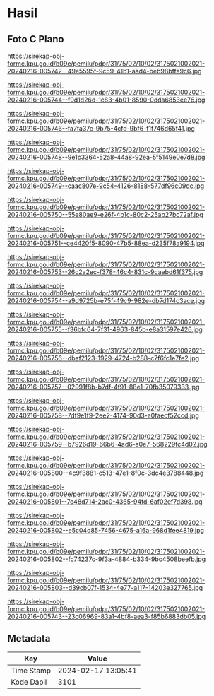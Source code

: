 # Hasil

## Foto C Plano

https://sirekap-obj-formc.kpu.go.id/b09e/pemilu/pdpr/31/75/02/10/02/3175021002021-20240216-005742--49e5595f-9c59-41b1-aad4-beb98bffa9c6.jpg

https://sirekap-obj-formc.kpu.go.id/b09e/pemilu/pdpr/31/75/02/10/02/3175021002021-20240216-005744--f9d1d26d-1c83-4b01-8590-0dda6853ee76.jpg

https://sirekap-obj-formc.kpu.go.id/b09e/pemilu/pdpr/31/75/02/10/02/3175021002021-20240216-005746--fa7fa37c-9b75-4cfd-9bf6-f1f746d65f41.jpg

https://sirekap-obj-formc.kpu.go.id/b09e/pemilu/pdpr/31/75/02/10/02/3175021002021-20240216-005748--9e1c3364-52a8-44a8-92ea-5f5149e0e7d8.jpg

https://sirekap-obj-formc.kpu.go.id/b09e/pemilu/pdpr/31/75/02/10/02/3175021002021-20240216-005749--caac807e-9c54-4126-8188-577df96c09dc.jpg

https://sirekap-obj-formc.kpu.go.id/b09e/pemilu/pdpr/31/75/02/10/02/3175021002021-20240216-005750--55e80ae9-e26f-4b1c-80c2-25ab27bc72af.jpg

https://sirekap-obj-formc.kpu.go.id/b09e/pemilu/pdpr/31/75/02/10/02/3175021002021-20240216-005751--ce4420f5-8090-47b5-88ea-d235f78a9194.jpg

https://sirekap-obj-formc.kpu.go.id/b09e/pemilu/pdpr/31/75/02/10/02/3175021002021-20240216-005753--26c2a2ec-f378-46c4-831c-9caebd61f375.jpg

https://sirekap-obj-formc.kpu.go.id/b09e/pemilu/pdpr/31/75/02/10/02/3175021002021-20240216-005754--a9d9725b-e75f-49c9-982e-db7d174c3ace.jpg

https://sirekap-obj-formc.kpu.go.id/b09e/pemilu/pdpr/31/75/02/10/02/3175021002021-20240216-005755--f36bfc64-7f31-4963-845b-e8a31597e426.jpg

https://sirekap-obj-formc.kpu.go.id/b09e/pemilu/pdpr/31/75/02/10/02/3175021002021-20240216-005756--dbaf2123-1929-4724-b288-c7f6fc1e7fe2.jpg

https://sirekap-obj-formc.kpu.go.id/b09e/pemilu/pdpr/31/75/02/10/02/3175021002021-20240216-005757--02991f8b-b7df-4f91-88e1-70fb35079333.jpg

https://sirekap-obj-formc.kpu.go.id/b09e/pemilu/pdpr/31/75/02/10/02/3175021002021-20240216-005758--7df9e1f9-2ee2-4174-90d3-a0faecf52ccd.jpg

https://sirekap-obj-formc.kpu.go.id/b09e/pemilu/pdpr/31/75/02/10/02/3175021002021-20240216-005759--b7926d19-66b6-4ad6-a0e7-568229fc4d02.jpg

https://sirekap-obj-formc.kpu.go.id/b09e/pemilu/pdpr/31/75/02/10/02/3175021002021-20240216-005800--4c9f3881-c513-47e1-8f0c-3dc4e3788448.jpg

https://sirekap-obj-formc.kpu.go.id/b09e/pemilu/pdpr/31/75/02/10/02/3175021002021-20240216-005801--7c48d714-2ac0-4365-94fd-6af02ef7d398.jpg

https://sirekap-obj-formc.kpu.go.id/b09e/pemilu/pdpr/31/75/02/10/02/3175021002021-20240216-005802--e5c04d85-7456-4675-a16a-968d1fee4819.jpg

https://sirekap-obj-formc.kpu.go.id/b09e/pemilu/pdpr/31/75/02/10/02/3175021002021-20240216-005802--fc74237c-9f3a-4884-b334-9bc4508beefb.jpg

https://sirekap-obj-formc.kpu.go.id/b09e/pemilu/pdpr/31/75/02/10/02/3175021002021-20240216-005803--d39cb07f-1534-4e77-a117-14203e327765.jpg

https://sirekap-obj-formc.kpu.go.id/b09e/pemilu/pdpr/31/75/02/10/02/3175021002021-20240216-005743--23c06969-83a1-4bf8-aea3-f85b6883db05.jpg


## Metadata

| Key        | Value               |
| ---------- | ------------------- |
| Time Stamp | 2024-02-17 13:05:41 |
| Kode Dapil | 3101                |



